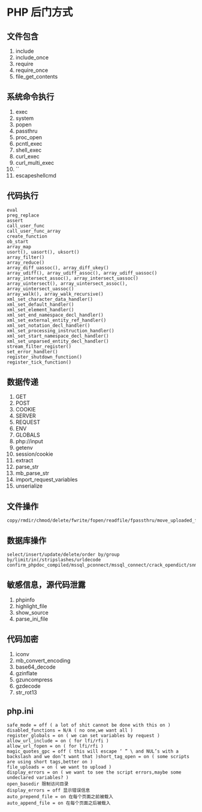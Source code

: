 # PHP 后门方式

## 文件包含

1. include
2. include_once
3. require
4. require_once
5. file_get_contents

## 系统命令执行

1. exec
2. system
3. popen
4. passthru
5. proc_open
6. pcntl_exec
7. shell_exec
8. curl_exec
9. curl_multi_exec
10. ``
11. escapeshellcmd

## 代码执行

```
eval
preg_replace
assert
call_user_func
call_user_func_array
create_function
ob_start
array_map
usort(), uasort(), uksort()
array_filter()
array_reduce()
array_diff_uassoc(), array_diff_ukey()
array_udiff(), array_udiff_assoc(), array_udiff_uassoc()
array_intersect_assoc(), array_intersect_uassoc()
array_uintersect(), array_uintersect_assoc(), array_uintersect_uassoc()
array_walk(), array_walk_recursive()
xml_set_character_data_handler()
xml_set_default_handler()
xml_set_element_handler()
xml_set_end_namespace_decl_handler()
xml_set_external_entity_ref_handler()
xml_set_notation_decl_handler()
xml_set_processing_instruction_handler()
xml_set_start_namespace_decl_handler()
xml_set_unparsed_entity_decl_handler()
stream_filter_register()
set_error_handler()
register_shutdown_function()
register_tick_function()
```



## 数据传递

1. GET
2. POST
3. COOKIE
4. SERVER
5. REQUEST
6. ENV
7. GLOBALS
8. php://input
9. getenv
10. session/cookie
11. extract
12. parse_str
13. mb_parse_str
14. import_request_variables
15. unserialize

## 文件操作

```
copy/rmdir/chmod/delete/fwrite/fopen/readfile/fpassthru/move_uploaded_file/file_put_contents/unlink/upload/opendir/fgetc/fgets/ftruncate/fputs/fputcs
```

## 数据库操作

```
select/insert/update/delete/order by/group by/limit/in(/stripslashes/urldecode
confirm_phpdoc_compiled/mssql_pconnect/mssql_connect/crack_opendict/snmpget/ibase_connect
```

## 敏感信息，源代码泄露

1. phpinfo
2. highlight_file
3. show_source
4. parse_ini_file 

## 代码加密

1. iconv
2. mb_convert_encoding
3. base64_decode
4. gzinflate
5. gzuncompress
6. gzdecode
7. str_rot13 

## php.ini

```
safe_mode = off ( a lot of shit cannot be done with this on )
disabled_functions = N/A ( no one,we want all )
register_globals = on ( we can set variables by request )
allow_url_include = on ( for lfi/rfi )
allow_url_fopen = on ( for lfi/rfi )
magic_quotes_gpc = off ( this will escape ‘ ” \ and NUL’s with a backslash and we don’t want that )short_tag_open = on ( some scripts are using short tags,better on )
file_uploads = on ( we want to upload )
display_errors = on ( we want to see the script errors,maybe some undeclared variables? )
open_basedir 限制访问目录
display_errors = off 显示错误信息
auto_prepend_file = on 在每个页面之前被载入
auto_append_file = on 在每个页面之后被载入

```
